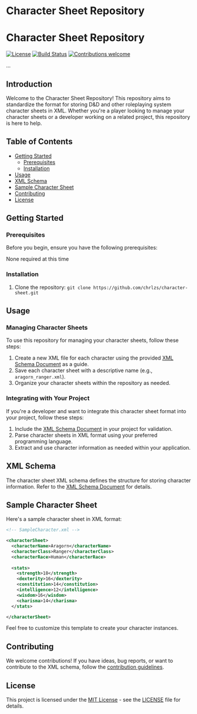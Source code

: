 # Character Sheet Repository
# Character Sheet Repository
[![License](https://img.shields.io/badge/License-MIT-blue.svg)](LICENSE)
[![Build Status](https://travis-ci.org/chrlzs/character-sheet.svg?branch=main)](https://github.com//chrlzs/character-sheet)
[![Contributions welcome](https://img.shields.io/badge/contributions-welcome-brightgreen.svg)](CONTRIBUTING.md)

...


## Introduction

Welcome to the Character Sheet Repository! This repository aims to standardize the format for storing D&D and other roleplaying system character sheets in XML. Whether you're a player looking to manage your character sheets or a developer working on a related project, this repository is here to help.

## Table of Contents

- [Getting Started](#getting-started)
  - [Prerequisites](#prerequisites)
  - [Installation](#installation)
- [Usage](#usage)
- [XML Schema](#xml-schema)
- [Sample Character Sheet](#sample-character-sheet)
- [Contributing](#contributing)
- [License](#license)

## Getting Started

### Prerequisites

Before you begin, ensure you have the following prerequisites:

 None required at this time

### Installation

1. Clone the repository: `git clone https://github.com/chrlzs/character-sheet.git`

## Usage

### Managing Character Sheets

To use this repository for managing your character sheets, follow these steps:

1. Create a new XML file for each character using the provided [XML Schema Document](./character_sheet.xsd) as a guide.
2. Save each character sheet with a descriptive name (e.g., `aragorn_ranger.xml`).
3. Organize your character sheets within the repository as needed.

### Integrating with Your Project

If you're a developer and want to integrate this character sheet format into your project, follow these steps:

1. Include the [XML Schema Document](./character_sheet.xsd) in your project for validation.
2. Parse character sheets in XML format using your preferred programming language.
3. Extract and use character information as needed within your application.

## XML Schema

The character sheet XML schema defines the structure for storing character information. Refer to the [XML Schema Document](./character_sheet.xsd) for details.

## Sample Character Sheet

Here's a sample character sheet in XML format:

```xml
<!-- SampleCharacter.xml -->

<characterSheet>
  <characterName>Aragorn</characterName>
  <characterClass>Ranger</characterClass>
  <characterRace>Human</characterRace>
  
  <stats>
    <strength>18</strength>
    <dexterity>16</dexterity>
    <constitution>14</constitution>
    <intelligence>12</intelligence>
    <wisdom>16</wisdom>
    <charisma>14</charisma>
  </stats>

</characterSheet>
```

Feel free to customize this template to create your character instances.

## Contributing

We welcome contributions! If you have ideas, bug reports, or want to contribute to the XML schema, follow the [contribution guidelines](CONTRIBUTING.md).

## License

This project is licensed under the [MIT License](LICENSE) - see the [LICENSE](LICENSE) file for details.
